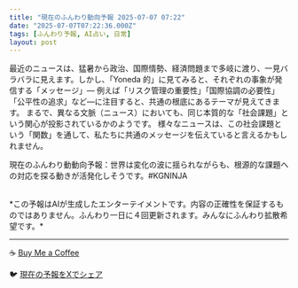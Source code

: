 ```yaml
---
title: "現在のふんわり動向予報 2025-07-07 07:22"
date: "2025-07-07T07:22:36.000Z"
tags: [ふんわり予報, AI占い, 日常]
layout: post
---
```


最近のニュースは、猛暑から政治、国際情勢、経済問題まで多岐に渡り、一見バラバラに見えます。しかし、「Yoneda 的」に見てみると、それぞれの事象が発信する「メッセージ」―  例えば「リスク管理の重要性」「国際協調の必要性」「公平性の追求」など―に注目すると、共通の根底にあるテーマが見えてきます。  まるで、異なる文脈（ニュース）においても、同じ本質的な「社会課題」という関心が投影されているかのようです。  様々なニュースは、この社会課題という「関数」を通して、私たちに共通のメッセージを伝えていると言えるかもしれません。


現在のふんわり動動向予報：世界は変化の波に揺られながらも、根源的な課題への対応を探る動きが活発化しそうです。#KGNINJA

<br>
*この予報はAIが生成したエンターテイメントです。内容の正確性を保証するものではありません。ふんわり一日に４回更新されます。みんなにふんわり拡散希望です。*

---
☕️ [Buy Me a Coffee](https://www.buymeacoffee.com/kgninja)

🐦 [現在の予報をXでシェア](https://twitter.com/intent/tweet?text=%E7%8F%BE%E5%9C%A8%E3%81%AE%E3%81%B5%E3%82%93%E3%82%8F%E3%82%8A%E4%BA%88%E5%A0%B1%3A%20%E3%80%8C%E6%9C%80%E8%BF%91%E3%81%AE%E3%83%8B%E3%83%A5%E3%83%BC%E3%82%B9%E3%81%AF%E3%80%81%E7%8C%9B%E6%9A%91%E3%81%8B%E3%82%89%E6%94%BF%E6%B2%BB%E3%80%81%E5%9B%BD%E9%9A%9B%E6%83%85%E5%8B%A2%E3%80%81%E7%B5%8C%E6%B8%88%E5%95%8F%E9%A1%8C%E3%81%BE%E3%81%A7%E5%A4%9A%E5%B2%90%E3%81%AB%E6%B8%A1%E3%82%8A%E3%80%81%E4%B8%80%E8%A6%8B%E3%83%90%E3%83%A9%E3%83%90%E3%83%A9%E3%81%AB%E8%A6%8B%E3%81%88%E3%81%BE%E3%81%99%E3%80%82%E3%80%8D%23KGNINJA%20%E7%B6%9A%E3%81%8D%E3%81%AF%E3%83%96%E3%83%AD%E3%82%B0%E3%81%A7%EF%BC%81%F0%9F%91%87&url=https%3A%2F%2Fkg-ninja.github.io%2FFunwariyoso%2F)
